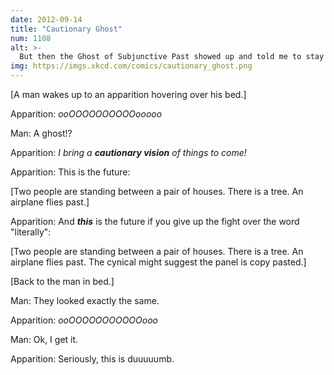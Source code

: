 ```yaml
---
date: 2012-09-14
title: "Cautionary Ghost"
num: 1108
alt: >-
  But then the Ghost of Subjunctive Past showed up and told me to stay strong on 'if it were'.
img: https://imgs.xkcd.com/comics/cautionary_ghost.png
---
```

[A man wakes up to an apparition hovering over his bed.]

Apparition: *ooOOOOOOOOOOooooo*

Man: A ghost!?

Apparition: *I bring a **cautionary vision** of things to come!*

Apparition: This is the future:

[Two people are standing between a pair of houses. There is a tree. An airplane flies past.]

Apparition: And ***this*** is the future if you give up the fight over the word "literally":

[Two people are standing between a pair of houses. There is a tree. An airplane flies past. The cynical might suggest the panel is copy pasted.]

[Back to the man in bed.]

Man: They looked exactly the same.

Apparition: *ooOOOOOOOOOOOooo*

Man: Ok, I get it.

Apparition: Seriously, this is duuuuumb.
